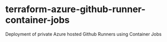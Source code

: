 # terraform-azure-github-runner-container-jobs
Deployment of private Azure hosted Github Runners using Container Jobs
